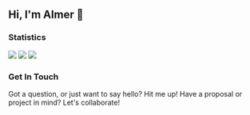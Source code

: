 ## Hi, I'm Almer 👋

### Statistics
<img src="https://streak-stats.demolab.com/?user=guyfrommilkyway&background=151514&currStreakLabel=FFFFFF&sideLabels=FFFFFF&dates=E4E4E4&currStreakNum=FFFFFF&sideNums=FFFFFF&fire=FFFFFF&ring=515151&hide_border=true&disable_animations=true" />
<img src="https://aft-github-readme-stats.vercel.app/api?username=guyfrommilkyway&title_color=FFFFFF&text_color=B8B8B8&bg_color=151514&icon_color=FFFFFF&hide_border=true&rank_icon=github&show_icons=true&include_all_commits=true&custom_title=GitHub&disable_animations=true" />
<img src="https://github-readme-stats.vercel.app/api/wakatime?username=guyfrommilkyway&layout=compact&title_color=FFFFFF&text_color=B8B8B8&bg_color=151514&langs_count=10&hide_border=true&custom_title=Wakatime&disable_animations=true" />



### Get In Touch
Got a question, or just want to say hello? Hit me up! Have a proposal or project in mind? Let's collaborate!
